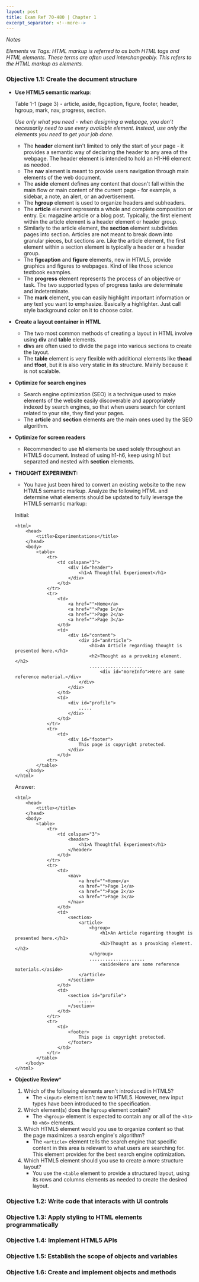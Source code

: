 ```yaml
---
layout: post
title: Exam Ref 70-480 | Chapter 1
excerpt_separator: <!--more-->
---
```


<!--more-->
*Notes*

*Elements vs Tags: HTML markup is referred to as both HTML tags and HTML elements. These terms are often used interchangeably. This refers to the HTML markup as elements.*

### Objective 1.1: Create the document structure
* **Use HTML5 semantic markup**:

    Table 1-1 (page 3) - article, aside, figcaption, figure, footer, header, hgroup, mark, nav, progress, section.

    *Use only what you need - when designing a webpage, you don't necessarily need to use every available element. Instead, use only the elements you need to get your job done.*

    + The **header** element isn't limited to only the start of your page - it provides a semantic way of declaring the header to any area of the webpage. The header element is intended to hold an H1-H6 element as needed.
    + The **nav** alement is meant to provide users navigation through main elements of the web document.
    + The **aside** element defines any content that doesn't fall within the main flow or main content of the current page - for example, a sidebar, a note, an alert, or an advertisement.
    + The **hgroup** element is used to organize headers and subheaders.
    + The **article** element represents a whole and complete composition or entry. Ex: magazine article or a blog post. Typically, the first element within the article element is a header element or header group.
    + Similarly to the article element, the **section** element subdivides pages into section. Articles are not meant to break down into granular pieces, but sections are. Like the article element, the first element within a section element is typically a header or a header group.
    + The **figcaption** and **figure** elements, new in HTML5, provide graphics and figures to webpages. Kind of like those science textbook examples.
    + The **progress** element represents the process of an objective or task. The two supported types of progress tasks are determinate and indeterminate.
    + The **mark** element, you can easily highlight important information or any text you want to emphasize. Basically a highlighter. Just call style background color on it to choose color.

* **Create a layout container in HTML**
    + The two most common methods of creating a layout in HTML involve using **div** and **table** elements.
    + **div**s are often used to divide the page into various sections to create the layout.
    + The **table** element is very flexible with additional elements like **thead** and **tfoot**, but it is also very static in its structure. Mainly because it is not scalable.

* **Optimize for search engines**
    + Search engine optimization (SEO) is a technique used to make elements of the website easily discoverable and appropriately indexed by search engines, so that when users search for content related to your site, they find your pages.
    + The **article** and **section** elements are the main ones used by the SEO algorithm.

* **Optimize for screen readers**
    + Recommended to use **h1** elements be used solely throughout an HTML5 document. Instead of using h1-h6, keep using h1 but separated and nested with **section** elements.

* **THOUGHT EXPERIMENT:**
    + You have just been hired to convert an existing website to the new HTML5 semantic markup. Analyze the following HTML and determine what elements should be updated to fully leverage the HTML5 semantic markup:

    Initial:
    ```
    <html>
        <head>
            <title>Experimentations</title>
        </head>
        <body>
            <table>
                <tr>
                    <td colspan="3">
                        <div id="header">
                            <h1>A Thoughtful Experiement</h1>
                        </div>
                    </td>
                </tr>
                <tr>
                    <td>
                        <a href="">Home</a>
                        <a href="">Page 1</a>
                        <a href="">Page 2</a>
                        <a href="">Page 3</a>
                    </td>
                    <td>
                        <div id="content">
                            <div id="anArticle">
                                <h1>An Article regarding thought is presented here.</h1>
                                <h2>Thought as a provoking element.</h2>
                                ....................
                                    <div id="moreInfo">Here are some reference material.</div>
                            </div>
                        </div>
                    </td>
                    <td>
                        <div id="profile">
                            .....
                        </div>
                    </td>
                </tr>
                <tr>
                    <td>
                        <div id="footer">
                            This page is copyright protected.
                        </div>
                    </td>
                <tr>
            </table>
        </body>
    </html>
    ```

    Answer:
    ```
    <html>
        <head>
            <title></title>
        </head>
        <body>
            <table>
                <tr>
                    <td colspan="3">
                        <header>
                            <h1>A Thoughtful Experiement</h1>
                        </header>
                    </td>
                </tr>
                <tr>
                    <td>
                        <nav>
                            <a href="">Home</a>
                            <a href="">Page 1</a>
                            <a href="">Page 2</a>
                            <a href="">Page 3</a>
                        </nav>
                    </td>
                    <td>
                        <section>
                            <article>
                                <hgroup>
                                    <h1>An Article regarding thought is presented here.</h1>
                                    <h2>Thought as a provoking element.</h2>
                                </hgroup>
                                .....................
                                    <aside>Here are some reference materials.</aside>
                            </article>
                        </section>
                    </td>
                    <td>
                        <section id="profile">
                            .....
                        </section>
                    </td>
                </tr>
                <tr>
                    <td>
                        <footer>
                            This page is copyright protected.
                        </footer>
                    </td>
                </tr>
            </table>
        </body>
    </html>
    ```
* **Objective Review***
    1. Which of the following elements aren't introduced in HTML5?
        + The `<input>` element isn't new to HTML5. However, new input types have been introduced to the specification.
    2. Which element(s) does the `hgroup` element contain?
        + The `<hgroup>` element is expected to contain any or all of the `<h1>` to `<h6>` elements.
    3. Which HTML5 element would you use to organize content so that the page maximizes a search engine's algorithm?
        + The `<article>` element tells the search engine that specific content in this area is relevant to what users are searching for. This element provides for the best search engine optimization.
    4. Which HTML5 element should you use to create a more structure layout?
        + You use the `<table` element to provide a structured layout, using its rows and columns elements as needed to create the desired layout.

### Objective 1.2: Write code that interacts with UI controls

### Objective 1.3: Apply styling to HTML elements programmatically

### Objective 1.4: Implement HTML5 APIs

### Objective 1.5: Establish the scope of objects and variables

### Objective 1.6: Create and implement objects and methods